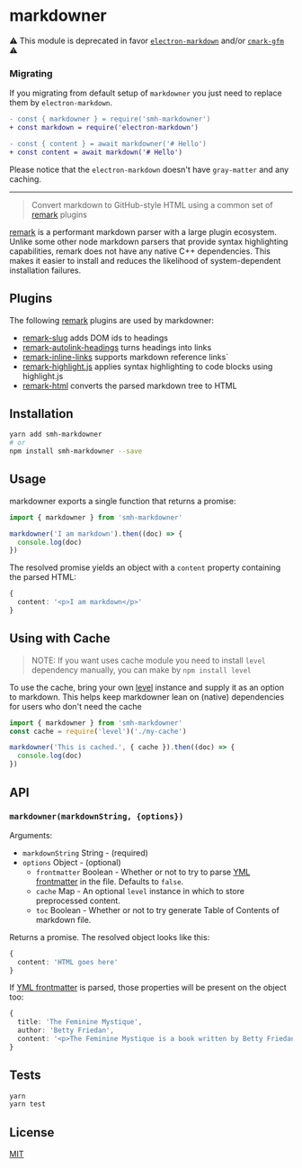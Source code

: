 # markdowner

⚠ This module is deprecated in favor
[`electron-markdown`](https://github.com/BinaryMuse/electron-markdown) and/or
[`cmark-gfm`](https://github.com/BinaryMuse/node-cmark-gfm) ⚠

### Migrating

If you migrating from default setup of `markdowner` you just need to replace
them by `electron-markdown`.

```diff
- const { markdowner } = require('smh-markdowner')
+ const markdown = require('electron-markdown')

- const { content } = await markdowner('# Hello')
+ const content = await markdown('# Hello')
```

Please notice that the `electron-markdown` doesn't have `gray-matter` and any
caching.

---

> Convert markdown to GitHub-style HTML using a common set of [remark] plugins

[remark] is a performant markdown parser with a large plugin ecosystem. Unlike
some other node markdown parsers that provide syntax highlighting capabilities,
remark does not have any native C++ dependencies. This makes it easier to
install and reduces the likelihood of system-dependent installation failures.

## Plugins

The following [remark] plugins are used by markdowner:

- [remark-slug](http://ghub.io/remark-slug) adds DOM ids to headings
- [remark-autolink-headings](http://ghub.io/remark-autolink-headings) turns
  headings into links
- [remark-inline-links](http://ghub.io/remark-inline-links) supports markdown
  reference links`
- [remark-highlight.js](http://ghub.io/remark-highlight.js) applies syntax
  highlighting to code blocks using highlight.js
- [remark-html](http://ghub.io/remark-html) converts the parsed markdown tree to
  HTML

## Installation

```sh
yarn add smh-markdowner
# or
npm install smh-markdowner --save
```

## Usage

markdowner exports a single function that returns a promise:

```ts
import { markdowner } from 'smh-markdowner'

markdowner('I am markdown').then((doc) => {
  console.log(doc)
})
```

The resolved promise yields an object with a `content` property containing the
parsed HTML:

```ts
{
  content: '<p>I am markdown</p>'
}
```

## Using with Cache

> NOTE: If you want uses cache module you need to install `level` dependency
> manually, you can make by `npm install level`

To use the cache, bring your own [level](https://github.com/Level/level)
instance and supply it as an option to markdown. This helps keep markdowner lean
on (native) dependencies for users who don't need the cache

```ts
import { markdowner } from 'smh-markdowner'
const cache = require('level')('./my-cache')

markdowner('This is cached.', { cache }).then((doc) => {
  console.log(doc)
})
```

## API

### `markdowner(markdownString, {options})`

Arguments:

- `markdownString` String - (required)
- `options` Object - (optional)
  - `frontmatter` Boolean - Whether or not to try to parse [YML frontmatter] in
    the file. Defaults to `false`.
  - `cache` Map - An optional `level` instance in which to store preprocessed
    content.
  - `toc` Boolean - Whether or not to try generate Table of Contents of markdown
    file.

Returns a promise. The resolved object looks like this:

```ts
{
  content: 'HTML goes here'
}
```

If [YML frontmatter] is parsed, those properties will be present on the object
too:

```ts
{
  title: 'The Feminine Mystique',
  author: 'Betty Friedan',
  content: '<p>The Feminine Mystique is a book written by Betty Friedan which is widely credited with sparking the  beginning of second-wave feminism in the United States.</p>'
}
```

## Tests

```sh
yarn
yarn test
```

## License

[MIT](LICENSE)

[remark]: http://ghub.io/remark
[yml frontmatter]: https://jekyllrb.com/docs/frontmatter
